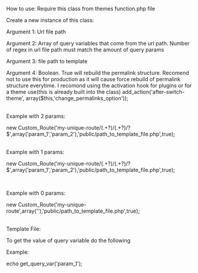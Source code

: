 How to use:
Require this class from themes function.php file<br>


Create a new instance of this class:<br>


  Argument 1: Url file path <br>
  
Argument 2: Array of query variables that come from the url path. Number of regex in url file path must match the amount of query params<br>

Argument 3: file path to template<br>

Argument 4: Boolean. True will rebuild the permalink structure. Recomend not to use this for production as it will cause force rebuild of permalink structure everytime. 
            I recomond using the activation hook for plugins or for a theme use(this is already built into the class)
            add_action('after-switch-theme', array($this,'change_permalinks_option'));
            
 <br>
Example with 2 params:<br>

new Custom_Route('my-unique-route/(.+?)/(.+?)/?$',array('param_1','param_2'),'public/path_to_template_file.php',true);

 <br>
Example with 1 params:<br>

new Custom_Route('my-unique-route/(.+?)/(.+?)/?$',array('param_1','param_2'),'public/path_to_template_file.php',true);

 <br>
 
Example with 0 params:<br>

new Custom_Route('my-unique-route',array(''),'public/path_to_template_file.php',true);

 <br> 
Template File:<br>

To get the value of query variable do the following<br>

Example:<br>

echo get_query_var('param_1');<br>
  
